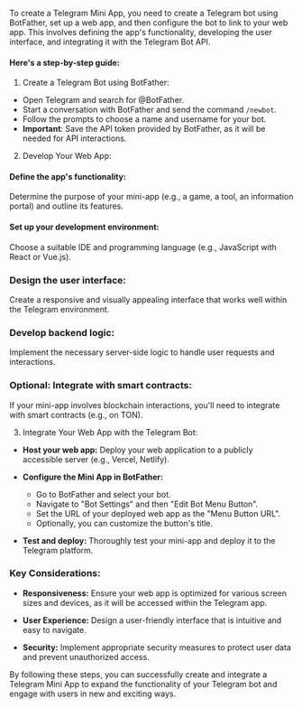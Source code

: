 To create a Telegram Mini App, you need to create a Telegram bot using BotFather, set up a web app, and then configure the bot to link to your web app. This involves defining the app's functionality, developing the user interface, and integrating it with the Telegram Bot API.

#### Here's a step-by-step guide:

1. Create a Telegram Bot using BotFather:

- Open Telegram and search for @BotFather.
- Start a conversation with BotFather and send the command `/newbot`.
- Follow the prompts to choose a name and username for your bot.
- **Important**: Save the API token provided by BotFather, as it will be needed for API interactions.

2. Develop Your Web App:

#### Define the app's functionality:

Determine the purpose of your mini-app (e.g., a game, a tool, an information portal) and outline its features.

#### Set up your development environment:

Choose a suitable IDE and programming language (e.g., JavaScript with React or Vue.js).

### Design the user interface:

Create a responsive and visually appealing interface that works well within the Telegram environment.

### Develop backend logic:

Implement the necessary server-side logic to handle user requests and interactions.

### Optional: Integrate with smart contracts:

If your mini-app involves blockchain interactions, you'll need to integrate with smart contracts (e.g., on TON).

3. Integrate Your Web App with the Telegram Bot:

- **Host your web app:** Deploy your web application to a publicly accessible server (e.g., Vercel, Netlify).
- **Configure the Mini App in BotFather:**

  - Go to BotFather and select your bot.
  - Navigate to "Bot Settings" and then "Edit Bot Menu Button".
  - Set the URL of your deployed web app as the "Menu Button URL".
  - Optionally, you can customize the button's title.

- **Test and deploy:** Thoroughly test your mini-app and deploy it to the Telegram platform.

### Key Considerations:

- **Responsiveness:** Ensure your web app is optimized for various screen sizes and devices, as it will be accessed within the Telegram app.

- **User Experience:** Design a user-friendly interface that is intuitive and easy to navigate.

- **Security:** Implement appropriate security measures to protect user data and prevent unauthorized access.

By following these steps, you can successfully create and integrate a Telegram Mini App to expand the functionality of your Telegram bot and engage with users in new and exciting ways.
